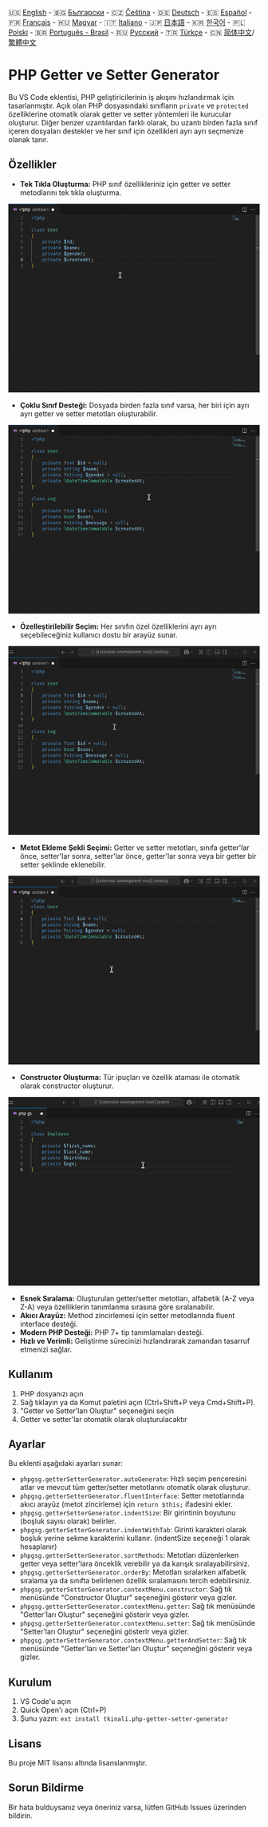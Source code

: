 🇺🇸 [English](./README.md) - 🇧🇬 [Български](./README_BG.md) - 🇨🇿 [Čeština](./README_CS.md) - 🇩🇪 [Deutsch](./README_DE.md) - 🇪🇸 [Español](./README_ES.md) - 🇫🇷 [Français](./README_FR.md) - 🇭🇺 [Magyar](./README_HU.md) - 🇮🇹 [Italiano](./README_IT.md) - 🇯🇵 [日本語](./README_JA.md) - 🇰🇷 [한국어](./README_KO.md) - 🇵🇱 [Polski](./README_PL.md) - 🇧🇷 [Português - Brasil](./README_PT-BR.md) - 🇷🇺 [Русский](./README_RU.md) - 🇹🇷 [Türkçe](./README_TR.md) - 🇨🇳 [简体中文](./README_ZH-CN.md)/[繁體中文](./README_ZH-TW.md)

# PHP Getter ve Setter Generator

Bu VS Code eklentisi, PHP geliştiricilerinin iş akışını hızlandırmak için tasarlanmıştır. Açık olan PHP dosyasındaki sınıfların `private` ve `protected` özelliklerine otomatik olarak getter ve setter yöntemleri ile kurucular oluşturur. Diğer benzer uzantılardan farklı olarak, bu uzantı birden fazla sınıf içeren dosyaları destekler ve her sınıf için özellikleri ayrı ayrı seçmenize olanak tanır.

## Özellikler

- **Tek Tıkla Oluşturma:** PHP sınıf özellikleriniz için getter ve setter metodlarını tek tıkla oluşturma.

![Tek Tıkla Oluşturma](images/one-click.gif "Tek Tıkla Oluşturma")

- **Çoklu Sınıf Desteği:** Dosyada birden fazla sınıf varsa, her biri için ayrı ayrı getter ve setter metotları oluşturabilir.

![Çoklu Sınıf Desteği](images/multi-class.gif "Çoklu Sınıf Desteği")

- **Özelleştirilebilir Seçim:** Her sınıfın özel özelliklerini ayrı ayrı seçebileceğiniz kullanıcı dostu bir arayüz sunar.

![Özelleştirilebilir Seçim](images/property-select.gif "Özelleştirilebilir Seçim")

- **Metot Ekleme Şekli Seçimi:** Getter ve setter metotları, sınıfa getter'lar önce, setter'lar sonra, setter'lar önce, getter'lar sonra veya bir getter bir setter şeklinde eklenebilir.

![Metot Ekleme Şekli Seçimi](images/flexible-sort.gif "Metot Ekleme Şekli Seçimi")

- **Constructor Oluşturma:** Tür ipuçları ve özellik ataması ile otomatik olarak constructor oluşturur.

![Constructor Oluşturma](images/constructor.gif "Constructor Oluşturma")

- **Esnek Sıralama:** Oluşturulan getter/setter metotları, alfabetik (A-Z veya Z-A) veya özelliklerin tanımlanma sırasına göre sıralanabilir.
- **Akıcı Arayüz:** Method zincirlemesi için setter metodlarında fluent interface desteği.
- **Modern PHP Desteği:** PHP 7+ tip tanımlamaları desteği.
- **Hızlı ve Verimli:** Geliştirme sürecinizi hızlandırarak zamandan tasarruf etmenizi sağlar.

## Kullanım

1. PHP dosyanızı açın
2. Sağ tıklayın ya da Komut paletini açın (Ctrl+Shift+P veya Cmd+Shift+P).
3. "Getter ve Setter'ları Oluştur" seçeneğini seçin
4. Getter ve setter'lar otomatik olarak oluşturulacaktır

## Ayarlar

Bu eklenti aşağıdaki ayarları sunar:

- `phpgsg.getterSetterGenerator.autoGenerate`: Hızlı seçim penceresini atlar ve mevcut tüm getter/setter metotlarını otomatik olarak oluşturur.
- `phpgsg.getterSetterGenerator.fluentInterface`: Setter metotlarında akıcı arayüz (metot zincirleme) için `return $this;` ifadesini ekler.
- `phpgsg.getterSetterGenerator.indentSize`: Bir girintinin boyutunu (boşluk sayısı olarak) belirler.
- `phpgsg.getterSetterGenerator.indentWithTab`: Girinti karakteri olarak boşluk yerine sekme karakterini kullanır. (indentSize seçeneği 1 olarak hesaplanır)
- `phpgsg.getterSetterGenerator.sortMethods`: Metotları düzenlerken getter veya setter'lara önceklik verebilir ya da karışık sıralayabilirsiniz.
- `phpgsg.getterSetterGenerator.orderBy`: Metotları sıralarken alfabetik sıralama ya da sınıfta belirlenen özellik sıralamasını tercih edebilirsiniz.
- `phpgsg.getterSetterGenerator.contextMenu.constructor`: Sağ tık menüsünde "Constructor Oluştur" seçeneğini gösterir veya gizler.
- `phpgsg.getterSetterGenerator.contextMenu.getter`: Sağ tık menüsünde "Getter'ları Oluştur" seçeneğini gösterir veya gizler.
- `phpgsg.getterSetterGenerator.contextMenu.setter`: Sağ tık menüsünde "Setter'ları Oluştur" seçeneğini gösterir veya gizler.
- `phpgsg.getterSetterGenerator.contextMenu.getterAndSetter`: Sağ tık menüsünde "Getter'ları ve Setter'ları Oluştur" seçeneğini gösterir veya gizler.

## Kurulum

1. VS Code'u açın
2. Quick Open'ı açın (Ctrl+P)
3. Şunu yazın: `ext install tkinali.php-getter-setter-generator`

## Lisans

Bu proje MIT lisansı altında lisanslanmıştır.

## Sorun Bildirme

Bir hata bulduysanız veya öneriniz varsa, lütfen GitHub Issues üzerinden bildirin.

